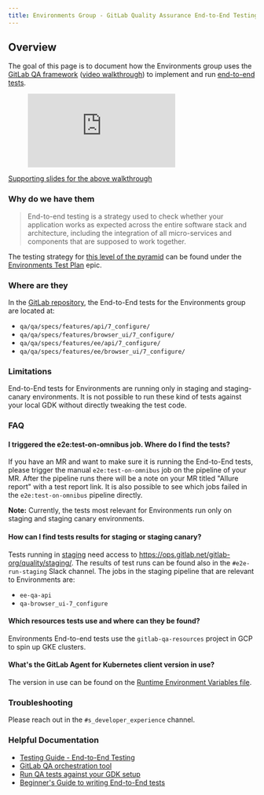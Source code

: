 ```yaml
---
title: Environments Group - GitLab Quality Assurance End-to-End Testing for the Environments group
---
```


## Overview

The goal of this page is to document how the Environments group uses the [GitLab QA framework](https://gitlab.com/gitlab-org/gitlab-qa) ([video walkthrough](https://www.youtube.com/watch?v=enfx6tiz5WY)) to implement and run [end-to-end tests](https://docs.gitlab.com/ee/development/testing_guide/end_to_end/).

<figure class="video_container">
  <iframe src="https://www.youtube.com/embed/enfx6tiz5WY" frameborder="0" allowfullscreen="true"> </iframe>
</figure>

[Supporting slides for the above walkthrough](https://docs.google.com/presentation/d/1KyJ3Q2_tl38Axb-Esi7SNM8yEtqj40O4itfJrHuV7C4/edit?usp=sharing)

### Why do we have them

> End-to-end testing is a strategy used to check whether your application works as expected across the entire software stack and architecture, including the integration of all micro-services and components that are supposed to work together.

The testing strategy for [this level of the pyramid](https://docs.gitlab.com/ee/development/testing_guide/testing_levels.html) can be found under the [Environments Test Plan](https://gitlab.com/groups/gitlab-org/-/epics/8642) epic.

### Where are they

In the [GitLab repository](https://gitlab.com/gitlab-org/gitlab), the End-to-End tests for the Environments group are located at:

- `qa/qa/specs/features/api/7_configure/`
- `qa/qa/specs/features/browser_ui/7_configure/`
- `qa/qa/specs/features/ee/api/7_configure/`
- `qa/qa/specs/features/ee/browser_ui/7_configure/`

### Limitations

End-to-End tests for Environments are running only in staging and staging-canary environments.
It is not possible to run these kind of tests against your local GDK without directly tweaking the test code.

### FAQ

#### I triggered the e2e:test-on-omnibus job. Where do I find the tests?

If you have an MR and want to make sure it is running the End-to-End tests, please trigger the manual `e2e:test-on-omnibus` job on the pipeline of your MR. After the pipeline runs there will be a note on your MR titled "Allure report" with a test report link.
It is also possible to see which jobs failed in the `e2e:test-on-omnibus` pipeline directly.

**Note:** Currently, the tests most relevant for Environments run only on staging and staging canary environments.

#### How can I find tests results for staging or staging canary?

Tests running in [staging](https://ops.gitlab.net/gitlab-org/quality/staging/-/pipelines) need access to https://ops.gitlab.net/gitlab-org/quality/staging/.
The results of test runs can be found also in the `#e2e-run-staging` Slack channel. The jobs in the staging pipeline that are relevant to Environments are:

- `ee-qa-api`
- `qa-browser_ui-7_configure`

#### Which resources tests use and where can they be found?

Environments End-to-end tests use the `gitlab-qa-resources` project in GCP to spin up GKE clusters.

#### What's the GitLab Agent for Kubernetes client version in use?

The version in use can be found on the [Runtime Environment Variables file](https://gitlab.com/gitlab-org/gitlab/-/blob/master/qa/qa/runtime/env.rb#L433).

### Troubleshooting

Please reach out in the `#s_developer_experience` channel.

### Helpful Documentation

- [Testing Guide - End-to-End Testing](https://docs.gitlab.com/ee/development/testing_guide/end_to_end/)
- [GitLab QA orchestration tool](https://gitlab.com/gitlab-org/gitlab-qa)
- [Run QA tests against your GDK setup](https://gitlab.com/gitlab-org/gitlab-qa/-/blob/master/docs/run_qa_against_gdk.md)
- [Beginner's Guide to writing End-to-End tests](https://docs.gitlab.com/ee/development/testing_guide/end_to_end/beginners_guide.html)
